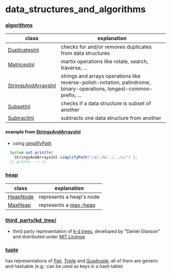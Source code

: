 # data_structures_and_algorithms

### [algorithms](https://github.com/vangav/vos_backend/tree/master/src/com/vangav/backend/data_structures_and_algorithms/algorithms)

| class | explanation |
| ----- | ----------- |
| [DuplicatesInl](https://github.com/vangav/vos_backend/blob/master/src/com/vangav/backend/data_structures_and_algorithms/algorithms/DuplicatesInl.java) | checks for and/or removes duplicates from data structures |
| [MatricesInl](https://github.com/vangav/vos_backend/blob/master/src/com/vangav/backend/data_structures_and_algorithms/algorithms/MatricesInl.java) | martix operations like rotate, search, traverse, ... |
| [StringsAndArraysInl](https://github.com/vangav/vos_backend/blob/master/src/com/vangav/backend/data_structures_and_algorithms/algorithms/StringsAndArraysInl.java) | strings and arrays operations like reverse-polish-notation, palindrome, binary-operations, longest-common-prefix, ... |
| [SubsetInl](https://github.com/vangav/vos_backend/blob/master/src/com/vangav/backend/data_structures_and_algorithms/algorithms/SubsetInl.java) | checks if a data structure is subset of another |
| [SubtractInl](https://github.com/vangav/vos_backend/blob/master/src/com/vangav/backend/data_structures_and_algorithms/algorithms/SubtractInl.java) | subtracts one data structure from another |

#### example from [StringsAndArraysInl](https://github.com/vangav/vos_backend/blob/master/src/com/vangav/backend/data_structures_and_algorithms/algorithms/StringsAndArraysInl.java)

+ using [simplifyPath](https://github.com/vangav/vos_backend/blob/master/src/com/vangav/backend/data_structures_and_algorithms/algorithms/StringsAndArraysInl.java#L474)

```java
  System.out.println(
    StringsAndArraysInl.simplifyPath("/a/./b/../../c/") );
  // prints --> /c
```

### [heap](https://github.com/vangav/vos_backend/tree/master/src/com/vangav/backend/data_structures_and_algorithms/heap)

| class | explanation |
| ----- | ----------- |
| [HeapNode](https://github.com/vangav/vos_backend/blob/master/src/com/vangav/backend/data_structures_and_algorithms/heap/HeapNode.java) | represents a heap's node |
| [MaxHeap](https://github.com/vangav/vos_backend/blob/master/src/com/vangav/backend/data_structures_and_algorithms/heap/MaxHeap.java) | represents a [max-heap](https://en.wikipedia.org/wiki/Min-max_heap) |

### [third_party/kd_tree/](https://github.com/vangav/vos_backend/tree/master/src/com/vangav/backend/data_structures_and_algorithms/third_party/kd_tree)

+ third party representation of [k-d trees](https://en.wikipedia.org/wiki/K-d_tree), developed by "Daniel Glasson" and distributed under [MIT License](https://opensource.org/licenses/MIT)

### [tuple](https://github.com/vangav/vos_backend/tree/master/src/com/vangav/backend/data_structures_and_algorithms/tuple)

has representations of [Pair](https://github.com/vangav/vos_backend/blob/master/src/com/vangav/backend/data_structures_and_algorithms/tuple/Pair.java), [Triple](https://github.com/vangav/vos_backend/blob/master/src/com/vangav/backend/data_structures_and_algorithms/tuple/Triple.java) and [Quadruple](https://github.com/vangav/vos_backend/blob/master/src/com/vangav/backend/data_structures_and_algorithms/tuple/Quadruple.java); all of them are generic and hashable (e.g.: can be used as keys in a hash table)
